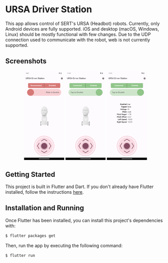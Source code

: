 # URSA Driver Station

This app allows control of SERT's URSA (Headbot) robots. Currently, only Android
devices are fully supported. iOS and desktop (macOS, Windows, Linux) should be
mostly functional with few changes. Due to the UDP connection used to
communicate with the robot, web is not currently supported.

## Screenshots

<p align="middle">
  <img src="media/flutter_01.png" width="25%" />
  <img src="media/flutter_02.png" width="25%" />
  <img src="media/flutter_03.png" width="25%" />
</p>

## Getting Started

This project is built in Flutter and Dart. If you don't already have Flutter
installed, follow the instructions
[here](https://flutter.dev/docs/get-started/install).

## Installation and Running

Once Flutter has been installed, you can install this project's dependencies
with:

```bash
$ flutter packages get
```

Then, run the app by executing the following command:

```bash
$ flutter run
```
